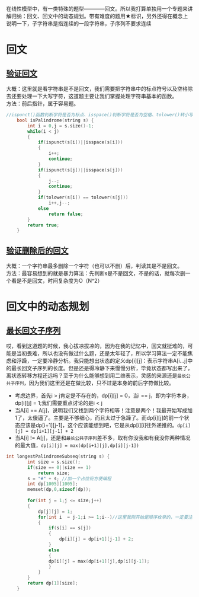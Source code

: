 在线性模型中，有一类特殊的题型————回文。所以我打算单独用一个专题来讲解归纳：回文、回文中的动态规划。带有难度的题用★标识，另外还得在概念上说明一下，子字符串是指连续的一段字符串，子序列不要求连续
# 回文
## [验证回文](https://leetcode-cn.com/problems/valid-palindrome/)
大概：这里就是看字符串是不是回文，我们需要把字符串中的标点符号以及空格除去还要处理一下大写字符，这道题主要让我们掌握处理字符串基本的函数。<br>
方法：前后指针，属于容易题。
```cpp
//ispunct()函数判断字符是否为标点、isspace()判断字符是否为空格、tolower()转小写
    bool isPalindrome(string s) {
        int i = 0,j = s.size()-1;
        while(i < j)
        {
            if(ispunct(s[i])||isspace(s[i]))
            {
                i++;
                continue;
            }
            if(ispunct(s[j])||isspace(s[j]))
            {
                j--;
                continue;
            }
            if(tolower(s[i]) == tolower(s[j]))
                i++,j--;
            else
                return false;
        }
        return true;
    }
```
## [验证删除后的回文](https://leetcode-cn.com/problems/valid-palindrome-ii/)
大概：一个字符串最多删除一个字符（也可以不删）后，判读其是不是回文。<br>
方法：最容易想到的就是暴力算法：先判断s是不是回文，不是的话，就每次删一个看是不是回文，时间复杂度为O（N^2）<br>


# 回文中的动态规划
## [最长回文子序列](https://leetcode-cn.com/problems/longest-palindromic-subsequence/)
哎，看到这道题的时候，我心拔凉拔凉的，因为在我的记忆中，回文就挺难的，可能是当初畏难，所以也没有做过什么题，还是太年轻了，所以学习算法一定不能焦虑和浮躁，一定要冷静分析。我只能想出状态的定义dp[i][j]：表示字符串A[i...j]中的最长回文子序列的长度。但是还是得冷静下来慢慢分析，毕竟状态都写出来了，离状态转移方程还远吗？至于为什么能够想到用二维表示，灵感的来源还是`最长公共子序列`，因为我们这里还是在做比较，只不过是本身的前后字符做比较。<br>
* 考虑边界，首先i > j肯定是不存在的，dp[i][j] = 0，当i == j，即为字符本身，dp[i][j] = 1;我们需要重点讨论的是i < j
* 当A[i] == A[j]，说明我们又找到两个字符相等！注意是两个！我最开始写成加1了，太傻逼了。主要是不够细心，而且太过于急躁了。而dp[i][j]的前一个状态应该是dp[i+1][j-1]，这个应该能想到吧，它是从dp[i][i]往外递推的。`dp[i][j] = dp[i+1][j-1] + 2`
* 当A[i] != A[j]，还是和`最长公共子序列`差不多，取有你没我和有我没你两种情况的最大值，`dp[i][j] = max(dp[i+1][j],dp[i][j-1])`
```cpp
int longestPalindromeSubseq(string s) {
        int size = s.size();
        if(size == 0||size == 1)
            return size;
        s = "#" + s; //加一个占位符方便编程
        int dp[1005][1005];
        memset(dp,0,sizeof(dp));
        
        for(int j = 1;j <= size;j++)
        {
            dp[j][j] = 1;
            for(int i  = j-1;i >= 1;i--)//这里我刚开始是顺序枚举的，一定要注意这里是逆序枚举，因为要从dp[i][i]往外递推
            {
                if(s[i] == s[j])
                {
                    dp[i][j] = dp[i+1][j-1] + 2;
                }
                else
                {
		    	dp[i][j] = max(dp[i+1][j],dp[i][j-1]);
                }
            }
        }
        return dp[1][size];
    }
```
